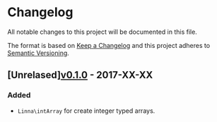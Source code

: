 
# Changelog

All notable changes to this project will be documented in this file.

The format is based on [Keep a Changelog](http://keepachangelog.com/) 
and this project adheres to [Semantic Versioning](http://semver.org/).

## [Unrelased][v0.1.0](https://github.com/s3b4stian/linna-array/compare/v0.1.0...master) - 2017-XX-XX

### Added
* `Linna\intArray` for create integer typed arrays.
